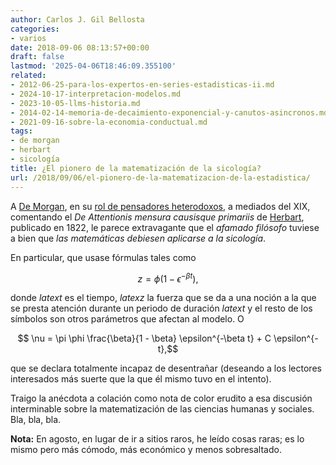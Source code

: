 ```yaml
---
author: Carlos J. Gil Bellosta
categories:
- varios
date: 2018-09-06 08:13:57+00:00
draft: false
lastmod: '2025-04-06T18:46:09.355100'
related:
- 2012-06-25-para-los-expertos-en-series-estadisticas-ii.md
- 2024-10-17-interpretacion-modelos.md
- 2023-10-05-llms-historia.md
- 2014-02-14-memoria-de-decaimiento-exponencial-y-canutos-asincronos.md
- 2021-09-16-sobre-la-economia-conductual.md
tags:
- de morgan
- herbart
- sicología
title: ¿El pionero de la matematización de la sicología?
url: /2018/09/06/el-pionero-de-la-matematizacion-de-la-estadistica/
---
```


A [De Morgan](https://es.wikipedia.org/wiki/Augustus_De_Morgan), en su [rol de pensadores heterodoxos](https://www.goodreads.com/book/show/6731024-a-budget-of-paradoxes), a mediados del XIX, comentando el _De Attentionis mensura causisque primariis_ de [Herbart](https://en.wikipedia.org/wiki/Johann_Friedrich_Herbart), publicado en 1822, le parece extravagante que el _afamado filósofo_ tuviese a bien que _las matemáticas debiesen aplicarse a la sicología_.

En particular, que usase fórmulas tales como

$$ z = \phi ( 1 - \epsilon^{-\beta t}),$$

donde $latex t$ es el tiempo, $latex z$ la fuerza que se da a una noción a la que se presta atención durante un periodo de duración $latex t$ y el resto de los símbolos son otros parámetros que afectan al modelo. O

$$ \nu = \pi \phi \frac{\beta}{1 - \beta} \epsilon^{-\beta t} + C \epsilon^{-t},$$

que se declara totalmente incapaz de desentrañar (deseando a los lectores interesados más suerte que la que él mismo tuvo en el intento).

Traigo la anécdota a colación como nota de color erudito a esa discusión interminable sobre la matematización de las ciencias humanas y sociales. Bla, bla, bla.

**Nota:** En agosto, en lugar de ir a sitios raros, he leído cosas raras; es lo mismo pero más cómodo, más económico y menos sobresaltado.